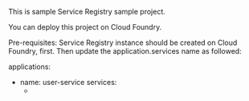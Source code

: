 This is sample Service Registry sample project.

You can deploy this project on Cloud Foundry.

Pre-requisites: Service Registry instance should be created on Cloud Foundry, first. Then update the application.services name as followed:

applications: 
   - name: user-service 
     services: 
       - <your service registry name>
